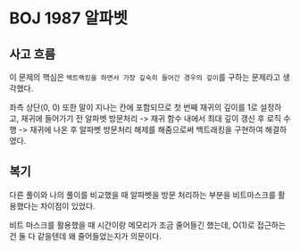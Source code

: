 # BOJ 1987 알파벳

## 사고 흐름

이 문제의 핵심은 `백트랙킹을 하면서 가장 깊숙히 들어간 경우의 깊이`를 구하는 문제라고 생각했다.

좌측 상단(0, 0) 또한 말이 지나는 칸에 포함되므로 첫 번째 재귀의 깊이를 1로 설정하고, 재귀에 들어가기 전 알파벳 방문처리 -> 재귀 함수 내에서 최대 깊이 갱신 후 로직 수행 -> 재귀에 나온 후 알파벳 방문처리 해제를 해줌으로써 백트래킹을 구현하여 해결하였다.

## 복기

다른 풀이와 나의 풀이를 비교했을 때 알파벳을 방문 처리하는 부분을 비트마스크를 활용했다는 차이점이 있었다.

비트 마스크를 활용했을 때 시간이랑 메모리가 조금 줄어들긴 했는데, O(1)로 접근하는건 둘 다 같을텐데 왜 줄어들었는지가 의문이다.